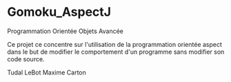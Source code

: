 # Gomoku_AspectJ

Programmation Orientée Objets Avancée

Ce projet ce concentre sur l'utilisation de la programmation orientée aspect dans le but de modifier le comportement d'un programme sans modifier son code source.

Tudal LeBot
Maxime Carton
